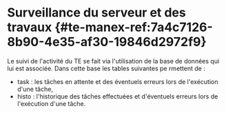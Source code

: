 # Surveillance du serveur et des travaux {#te-manex-ref:7a4c7126-8b90-4e35-af30-19846d2972f9}

Le suivi de l'activité du TE se fait via l'utilisation de la base de données qui lui est associée. Dans cette base les tables suivantes pe
rmettent de :

* task : les tâches en attente et des éventuels erreurs lors de l'exécution d'une tâche,
* histo : l'historique des tâches effectuées et d'éventuels erreurs lors de l'exécution d'une tâche.
